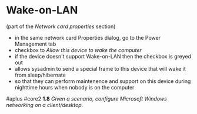 # Wake-on-LAN
(part of the *Network card properties* section)

- in the same network card Properties dialog, go to the Power Management tab
- checkbox to *Allow this device to wake the computer*
- if the device doesn't support Wake-on-LAN then the checkbox is greyed out
- allows sysadmin to send a special frame to this device that will wake it from sleep/hibernate
- so that they can perform maintenence and support on this device during nighttime hours when nobody is on the computer

#aplus #core2 **1.8** *Given a scenario, configure Microsoft Windows networking on a client/desktop.*
